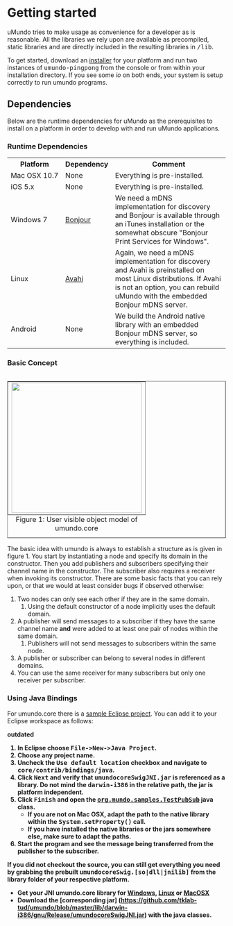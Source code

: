 # Getting started

uMundo tries to make usage as convenience for a developer as is reasonable. All the libraries we rely upon are available
as precompiled, static libraries and are directly included in the resulting libraries in <tt>/lib</tt>. 

To get started, download an [installer](https://github.com/tklab-tud/umundo/tree/master/installer) for your platform and run two 
instances of <tt>umundo-pingpong</tt> from the console or from within your installation directory. If you see some *io* on both 
ends, your system is setup correctly to run umundo programs.

## Dependencies

Below are the runtime dependencies for uMundo as the prerequisites to install on a platform in order to develop with and run
uMundo applications.

### Runtime Dependencies

<table>
    <tr><th>Platform</th><th>Dependency</th><th>Comment</th></tr>
	<tr>
		<td rowspan="1">Mac&nbsp;OSX&nbsp;10.7</td>
		<td>None</td><td>Everything is pre-installed.</td>
	</tr>
	<tr>
		<td rowspan="1">iOS 5.x</td>
		<td>None</td><td>Everything is pre-installed.</td>
	</tr>
	<tr>
		<td rowspan="1">Windows&nbsp;7</td>
		<td><a href="http://support.apple.com/kb/DL999?viewlocale=en_US">Bonjour</a></td>
		<td>We need a mDNS implementation for discovery and Bonjour is available through an iTunes installation or the somewhat obscure "Bonjour Print Services for Windows".</td>
	</tr>
	<tr>
		<td rowspan="1">Linux</td>
		<td><a href="http://avahi.org/">Avahi</a></td>
		<td>Again, we need a mDNS implementation for discovery and Avahi is preinstalled on most Linux distributions. If Avahi is not an option, 
			you can rebuild uMundo with the embedded Bonjour mDNS server.</td>
	</tr>
	<tr>
		<td rowspan="1">Android</td>
		<td>None</td><td>We build the Android native library with an embedded Bonjour mDNS server, so everything is included.</td>
	</tr>
</table>

### Basic Concept

<table class="image" border="1px" style="float: right;">
<caption align="bottom">Figure 1: User visible object model of umundo.core</caption>
<tr><td><img width="300px" src="https://github.com/tklab-tud/umundo/blob/master/docs/user-visible-object-model.png" /></td></tr>
</table>

The basic idea with umundo is always to establish a structure as is given in figure 1.
You start by instantiating a node and specify its domain in the constructor. Then you add
publishers and subscribers specifying their channel name in the constructor. The subscriber
also requires a receiver when invoking its constructor. There are some basic facts that you 
can rely upon, or that we would at least consider bugs if observed otherwise:

1. Two nodes can only see each other if they are in the same domain.
	1. Using the default constructor of a node implicitly uses the default domain.
2. A publisher will send messages to a subscriber if they have the same channel name <b>and</b> were added to at least
one pair of nodes within the same domain.
	1. Publishers will not send messages to subscribers within the same node.
2. A publisher or subscriber can belong to several nodes in different domains.
3. You can use the same receiver for many subscribers but only one receiver per subscriber.

### Using Java Bindings

For umundo.core there is a [sample Eclipse project](https://github.com/tklab-tud/umundo/tree/master/core/contrib/bindings/java). You
can add it to your Eclipse workspace as follows:

<b>outdated<b>

1. In Eclipse choose <tt>File->New->Java Project</tt>.
2. Choose any project name.
3. Uncheck the <tt>Use default location</tt> checkbox and navigate to <tt>core/contrib/bindings/java</tt>.
4. Click <tt>Next</tt> and verify that <tt>umundocoreSwigJNI.jar</tt> is referenced as a library. Do not mind the 
<tt>darwin-i386</tt> in the relative path, the jar is platform independent.
5. Click <tt>Finish</tt> and open the <a href="https://github.com/tklab-tud/umundo/blob/master/core/contrib/bindings/java/src/org/mundo/samples/TestPubSub.java"><tt>org.mundo.samples.TestPubSub</tt></a> java class.
	- If you are not on Mac OSX, adapt the path to the native library within the <tt>System.setProperty()</tt> call.
	- If you have installed the native libraries or the jars somewhere else, make sure to adapt the paths.
6. Start the program and see the message being transferred from the publisher to the subscriber.

If you did not checkout the source, you can still get everything you need by grabbing the prebuilt <tt>umundocoreSwig.[so|dll|jnilib]</tt>
from the library folder of your respective platform.

- Get your JNI umundo.core library for [Windows](https://github.com/tklab-tud/umundo/blob/master/lib/windows-x86/msvc/Release/umundocoreSwig.dll),
[Linux](https://github.com/tklab-tud/umundo/blob/master/lib/linux-i686/gnu/Release/libumundocoreSwig.so) or
[MacOSX](https://github.com/tklab-tud/umundo/blob/master/lib/darwin-i386/gnu/Release/libumundocoreSwig.jnilib)
- Download the [corresponding jar] (https://github.com/tklab-tud/umundo/blob/master/lib/darwin-i386/gnu/Release/umundocoreSwigJNI.jar) with the java classes.
